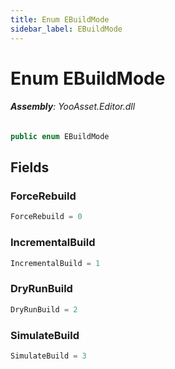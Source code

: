 ```yaml
---
title: Enum EBuildMode
sidebar_label: EBuildMode
---
```

# Enum EBuildMode


###### **Assembly**: YooAsset.Editor.dll

```csharp title="Declaration"
public enum EBuildMode
```
## Fields
### ForceRebuild


```csharp title="Declaration"
ForceRebuild = 0
```
### IncrementalBuild


```csharp title="Declaration"
IncrementalBuild = 1
```
### DryRunBuild


```csharp title="Declaration"
DryRunBuild = 2
```
### SimulateBuild


```csharp title="Declaration"
SimulateBuild = 3
```
